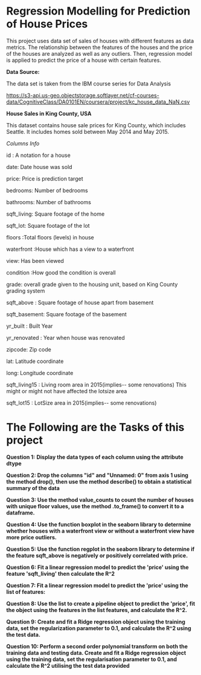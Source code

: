 # Regression Modelling for Prediction of House Prices 

This project uses data set of sales of houses with different features as data metrics. The relationship between the features of the houses and the price of the houses are analyzed as well as any outliers. Then, regression model is applied to predict the price of a house with certain features.

**Data Source:** 

The data set is taken from the IBM course series for Data Analysis

https://s3-api.us-geo.objectstorage.softlayer.net/cf-courses-data/CognitiveClass/DA0101EN/coursera/project/kc_house_data_NaN.csv

**House Sales in King County, USA**

This dataset contains house sale prices for King County, which includes Seattle. It includes homes sold between May 2014 and May 2015.

_Columns Info_

id : A notation for a house

date: Date house was sold

price: Price is prediction target

bedrooms: Number of bedrooms

bathrooms: Number of bathrooms

sqft_living: Square footage of the home

sqft_lot: Square footage of the lot

floors :Total floors (levels) in house

waterfront :House which has a view to a waterfront

view: Has been viewed

condition :How good the condition is overall

grade: overall grade given to the housing unit, based on King County grading system

sqft_above : Square footage of house apart from basement

sqft_basement: Square footage of the basement

yr_built : Built Year

yr_renovated : Year when house was renovated

zipcode: Zip code

lat: Latitude coordinate

long: Longitude coordinate

sqft_living15 : Living room area in 2015(implies-- some renovations) This might or might not have affected the lotsize area

sqft_lot15 : LotSize area in 2015(implies-- some renovations)

# The Following are the Tasks of this project

****Question 1:****
**Display the data types of each column using the attribute dtype**


**Question 2: 
Drop the columns "id" and "Unnamed: 0" from axis 1 using the method drop(), then use the method describe() to obtain a statistical summary of the data**

**Question 3:
Use the method value_counts to count the number of houses with unique floor values, use the method .to_frame() to convert it to a dataframe.**

**Question 4:
Use the function boxplot in the seaborn library to determine whether houses with a waterfront view or without a waterfront view have more price outliers.**

**Question 5:
Use the function regplot in the seaborn library to determine if the feature sqft_above is negatively or positively correlated with price.**

**Question 6:
Fit a linear regression model to predict the 'price' using the feature 'sqft_living' then calculate the R^2**

**Question 7:
Fit a linear regression model to predict the 'price' using the list of features:**

**Question 8:
Use the list to create a pipeline object to predict the 'price', fit the object using the features in the list features, and calculate the R^2.**

**Question 9:
Create and fit a Ridge regression object using the training data, set the regularization parameter to 0.1, and calculate the R^2 using the test data.**

**Question 10:
Perform a second order polynomial transform on both the training data and testing data. Create and fit a Ridge regression object using the training data, set the regularisation parameter to 0.1, and calculate the R^2 utilising the test data provided**
